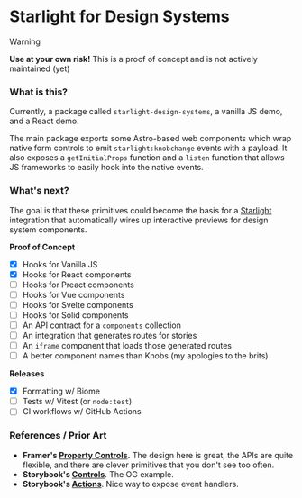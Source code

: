 # Starlight for Design Systems

> [!WARNING]
> **Use at your own risk!** This is a proof of concept and is not actively maintained (yet)

### What is this?

Currently, a package called `starlight-design-systems`, a vanilla JS demo, and a React demo.

The main package exports some Astro-based web components which wrap native form controls to emit `starlight:knobchange` events with a payload. It also exposes a `getInitialProps` function and a `listen` function that allows JS frameworks to easily hook into the native events.

### What's next?

The goal is that these primitives could become the basis for a [Starlight](https://starlight.astro.build/) integration that automatically wires up interactive previews for design system components.

**Proof of Concept**
- [x] Hooks for Vanilla JS
- [x] Hooks for React components
- [ ] Hooks for Preact components
- [ ] Hooks for Vue components
- [ ] Hooks for Svelte components
- [ ] Hooks for Solid components
- [ ] An API contract for a `components` collection
- [ ] An integration that generates routes for stories
- [ ] An `iframe` component that loads those generated routes
- [ ] A better component names than Knobs (my apologies to the brits)

**Releases**
- [x] Formatting w/ Biome
- [ ] Tests w/ Vitest (or `node:test`)
- [ ] CI workflows w/ GitHub Actions

### References / Prior Art
- **Framer's [Property Controls](https://www.framer.com/developers/property-controls).** The design here is great, the APIs are quite flexible, and there are clever primitives that you don't see too often.
- **Storybook's [Controls](https://storybook.js.org/docs/essentials/controls)**. The OG example.
- **Storybook's [Actions](https://storybook.js.org/docs/essentials/actions)**. Nice way to expose event handlers.

